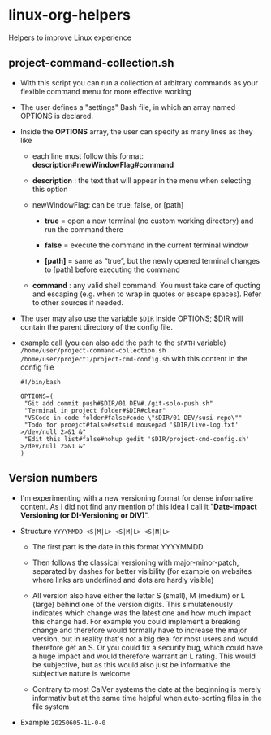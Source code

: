 # linux-org-helpers

Helpers to improve Linux experience

## project-command-collection.sh

* With this script you can run a collection of arbitrary commands as your flexible command menu for more effective working

* The user defines a "settings" Bash file, in which an array named OPTIONS is declared.

* Inside the **OPTIONS** array, the user can specify as many lines as they like
  
  * each line must follow this format: **description#newWindowFlag#command**
  
  * **description** : the text that will appear in the menu when selecting this option
  
  * newWindowFlag: can be true, false, or [path]
    
    * **true**  = open a new terminal (no custom working directory) and run the command there
    
    * **false** = execute the command in the current terminal window
    
    * **[path]** = same as “true”, but the newly opened terminal changes to [path] before executing the command
  
  * **command** : any valid shell command. You must take care of quoting and escaping (e.g. when to wrap in quotes or escape spaces). Refer to other sources if needed.

* The user may also use the variable <code>$DIR</code> inside OPTIONS; $DIR will contain the parent directory of the config file.

* example call (you can also add the path to the <code>$PATH</code> variable) <code>/home/user/project-command-collection.sh /home/user/project1/project-cmd-config.sh</code> with this content in the config file
  
  ```
  #!/bin/bash
  
  OPTIONS=(
   "Git add commit push#$DIR/01 DEV#./git-solo-push.sh"
   "Terminal in project folder#$DIR#clear"
   "VSCode in code folder#false#code \"$DIR/01 DEV/susi-repo\""
   "Todo for proejct#false#setsid mousepad '$DIR/live-log.txt' >/dev/null 2>&1 &"
   "Edit this list#false#nohup gedit '$DIR/project-cmd-config.sh' >/dev/null 2>&1 &"
  )
  ```

## Version numbers

- I'm experimenting with a new versioning format for dense informative content. As I did not find any mention of this idea I call it "**Date-Impact Versioning (or DI-Versioning or  DIV)**".

- Structure <code>YYYYMMDD-<Major><S|M|L>-<Minor><S|M|L>-<Patch><S|M|L></code>
  
  - The first part is the date in this format YYYYMMDD
  
  - Then follows the classical versioning with major-minor-patch, separated by dashes for better visibility (for example on websites where links are underlined and dots are hardly visible)
  
  - All version also have either the letter S (small), M (medium) or L (large) behind one of the version digits. This simulatenously indicates which change was the latest one and how much impact this change had. For example you could implement a breaking change and therefore would formally have to increase the major version, but in reality that's not a big deal for most users and would therefore get an S. Or you could fix a security bug, which could have a huge impact and would therefore warrant an L rating. This would be subjective, but as this would also just be informative the subjective nature is welcome
  
  - Contrary to most CalVer systems the date at the beginning is merely informativ but at the same time helpful when auto-sorting files in the file system

- Example `20250605-1L-0-0`
